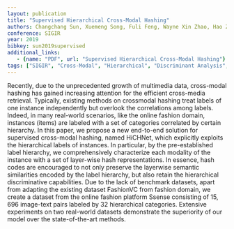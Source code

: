 ```yaml
---
layout: publication
title: "Supervised Hierarchical Cross-Modal Hashing"
authors: Changchang Sun, Xuemeng Song, Fuli Feng, Wayne Xin Zhao, Hao Zhang and Liqiang Nie
conference: SIGIR
year: 2019
bibkey: sun2019supervised
additional_links:
   - {name: "PDF", url: "Supervised Hierarchical Cross-Modal Hashing"}
tags: ["SIGIR", "Cross-Modal", "Hierarchical", "Discriminant Analysis", "Deep Learning"]
---
```

Recently, due to the unprecedented growth of multimedia data,
cross-modal hashing has gained increasing attention for the
efficient cross-media retrieval. Typically, existing methods on crossmodal hashing treat labels of one instance independently but
overlook the correlations among labels. Indeed, in many real-world
scenarios, like the online fashion domain, instances (items) are
labeled with a set of categories correlated by certain hierarchy. In
this paper, we propose a new end-to-end solution for supervised
cross-modal hashing, named HiCHNet, which explicitly exploits the
hierarchical labels of instances. In particular, by the pre-established
label hierarchy, we comprehensively characterize each modality
of the instance with a set of layer-wise hash representations. In
essence, hash codes are encouraged to not only preserve the layerwise semantic similarities encoded by the label hierarchy, but also
retain the hierarchical discriminative capabilities. Due to the lack
of benchmark datasets, apart from adapting the existing dataset
FashionVC from fashion domain, we create a dataset from the
online fashion platform Ssense consisting of 15, 696 image-text
pairs labeled by 32 hierarchical categories. Extensive experiments
on two real-world datasets demonstrate the superiority of our model
over the state-of-the-art methods.
